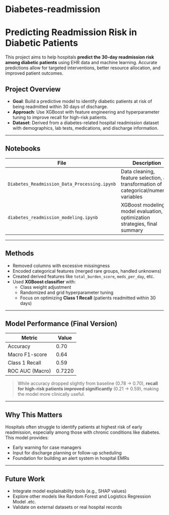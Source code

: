 # Diabetes-readmission
# Predicting Readmission Risk in Diabetic Patients

This project aims to help hospitals **predict the 30-day readmission risk among diabetic patients** using EHR data and machine learning. Accurate predictions allow for targeted interventions, better resource allocation, and improved patient outcomes.

## Project Overview

- **Goal**: Build a predictive model to identify diabetic patients at risk of being readmitted within 30 days of discharge.
- **Approach**: Use XGBoost with feature engineering and hyperparameter tuning to improve recall for high-risk patients.
- **Dataset**: Derived from a diabetes-related hospital readmission dataset with demographics, lab tests, medications, and discharge information.

---

## Notebooks

| File | Description |
|------|-------------|
| `Diabetes_Readmission_Data_Processing.ipynb` | Data cleaning, feature selection, and transformation of categorical/numerical variables |
| `diabetes_readmission_modeling.ipynb` | XGBoost modeling, model evaluation, optimization strategies, final summary |

---

## Methods

- Removed columns with excessive missingness
- Encoded categorical features (merged rare groups, handled unknowns)
- Created derived features like `total_burden_score`, `meds_per_day`, etc.
- Used **XGBoost classifier** with:
  - Class weight adjustment
  - Randomized and grid hyperparameter tuning
  - Focus on optimizing **Class 1 Recall** (patients readmitted within 30 days)

---

## Model Performance (Final Version)

| Metric              | Value  |
|---------------------|--------|
| Accuracy            | 0.70   |
| Macro F1-score      | 0.64   |
| Class 1 Recall      | 0.59   |
| ROC AUC (Macro)     | 0.7220 |

> While accuracy dropped slightly from baseline (0.78 → 0.70), **recall for high-risk patients improved significantly** (0.21 → 0.59), making the model more clinically useful.

---

## Why This Matters

Hospitals often struggle to identify patients at highest risk of early readmission, especially among those with chronic conditions like diabetes. This model provides:

- Early warning for case managers
- Input for discharge planning or follow-up scheduling
- Foundation for building an alert system in hospital EMRs

---

## Future Work

- Integrate model explainability tools (e.g., SHAP values)
- Explore other models like Random Forest and Logistics Regression Model .etc.
- Validate on external datasets or real hospital records
